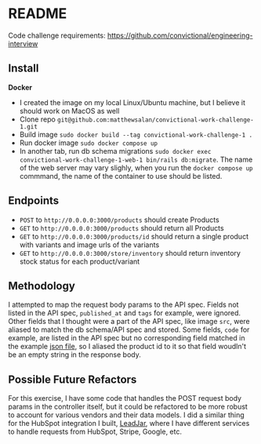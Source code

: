 # README
Code challenge requirements: https://github.com/convictional/engineering-interview
## Install
**Docker**
 * I created the image on my local Linux/Ubuntu machine, but I believe it should work on MacOS as well
 * Clone repo `git@github.com:matthewsalan/convictional-work-challenge-1.git`
 * Build image `sudo docker build --tag convictional-work-challenge-1 .`
 * Run docker image `sudo docker compose up`
 * In another tab, run db schema migrations `sudo docker exec convictional-work-challenge-1-web-1 bin/rails db:migrate`.  The name of the web server may vary slighly, when you run the `docker compose up` commmand, the name of the container to use should be listed.
## Endpoints
* `POST` to `http://0.0.0.0:3000/products` should create Products
* `GET` to `http://0.0.0.0:3000/products` should return all Products
* `GET` to `http://0.0.0.0:3000/products/id` should return a single product with variants and image urls of the variants
* `GET` to `http://0.0.0.0:3000/store/inventory` should return inventory stock status for each product/variant
## Methodology
I attempted to map the request body params to the API spec. Fields not listed in the API spec, `published_at` and `tags` for example, were ignored.  Other fields
that I thought were a part of the API spec, like image `src`, were aliased to match the db schema/API spec and stored.  Some fields, `code` for example, are listed
in the API spec but no corresponding field matched in the example [json file](https://my-json-server.typicode.com/convictional/engineering-interview-api/products),
so I aliased the product id to it so that field woudln't be an empty string in the response body.
## Possible Future Refactors
For this exercise, I have some code that handles the POST request body params in the controller itself, but it could be refactored to be more robust to account for various vendors and
their data models.  I did a similar thing for the HubSpot integration I built, [LeadJar](https://leadjar.app/), where I have different services to handle requests from HubSpot, Stripe, Google, etc. 
